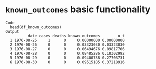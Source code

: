 # `known_outcomes` basic functionality

    Code
      head(df_known_outcomes)
    Output
              date cases deaths known_outcomes        u_t
      1 1976-08-25     1      0     0.00000000 0.00000000
      2 1976-08-26     0      0     0.03323030 0.03323030
      3 1976-08-27     0      0     0.06494676 0.09817706
      4 1976-08-28     0      0     0.08485286 0.18302992
      5 1976-08-29     0      0     0.09400738 0.27703731
      6 1976-08-30     0      0     0.09515185 0.37218916

